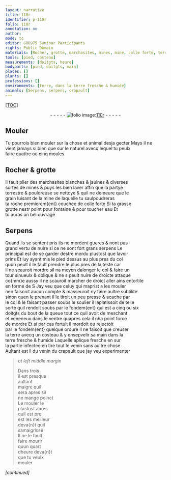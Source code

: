 ```yaml
---
layout: narrative
title: 110r
identifier: p-110r
folio: 110r
annotation: no
author:
mode: tc
editor: GR8975 Seminar Participants
rights: Public Domain
materials: [Rocher, grotte, marchasites, mines, mine, colle forte, terre]
tools: [pied, costeau]
measurements: [doitgts, heure]
bodyparts: [pied, doitgts, main]
places: []
plants: []
professions: []
environments: [terre, dans la terre fresche & humide]
animals: [Serpens, serpens, crapault]
---
```


<p><a href="{{ site.baseurl }}/diplomatic/">[TOC]</a></p><div class="folio" align="center">- - - - - <a href="http://gallica.bnf.fr/ark:/12148/btv1b10500001g/f225.image" target="_blank"><img src="https://cu-mkp.github.io/2017-workshop-edition/assets/photo-icon.png" alt="folio image: " style="display:inline-block; margin-bottom:-3px;"/>110r</a> - - - - - </div>  
  

## Mouler

 
Tu pourrois bien mouler sur la chose <span class="add">et animal</span> desja gecter Mays il ne<br/> vient jamays si bien que sur le naturel avecq lequel tu peulx<br/> faire quattre ou cinq moules
 
 
  

## <span class="m">Rocher</span> & <span class="m">grotte</span>

 
Il fault piler des <span class="m">marchasites</span> blanches & jaulnes & diverses<br/> sortes de <span class="m">mines</span> & puys les bien laver affin que la partye<br/> terrestre & pouldreuse se nettoye & quil ne demeure que le<br/> grain luisant de la <span class="m">mine</span> de laquelle tu saulpoudreras<br/> ta roche premierem{ent} couchee de <span class="m">colle forte</span> Si ta <span class="del">grasse</span><br/> <span class="m">grotte</span> nest<span class="del">r</span> point pour fontaine & pour toucher eau Et<br/> tu auras un bel ouvrage
 
 
  

## <span class="al">Serpens</span>

 
Quand ils se sentent pris ils ne mordent gueres & nont pas<br/> grand vertu de nuire si ce ne sont fort grans <span class="al">serpens</span> Le<br/> principal est de se garder destre mordu plustost que lavoir<br/> prins Et luy ayant mis le <span class="tl"><span class="bp">pied</span></span> dessus au plus pres du col<br/> quon peult il le fault prendre le plus pres de la teste car<br/> il ne scauroit mordre sil na moyen dalonger le col & faire un<br/> tour sinueulx & oblique & ne <span class="del">s</span> peult nuire de droicte attaque<br/> co{mm}e aussy il ne scauroit marcher de droict aller ains entortile<br/> en forme de S Jay veu que celuy qui maprist a les mouler<br/> nen faisoict aucun compte & masseuroit ny faire aultre subtilite<br/> sinon quen le prenant il le tiroit un peu presse & acache par<br/> le col & le faisant passer soubs le soulier il laplatissoit de telle<br/> sorte quil rendoit <span class="del">soubs</span> par le fondem{ent} qui est a cinq ou six<br/> <span class="ms"><span class="bp">doitgts</span></span> du bout de la queue tout ce quil avoit de meschant<br/> et veneneux dans le ventre quapres cela il nha point force<br/> de mordre Et si par cas fortuit il mordoit ou rejectoit<br/> par le fondem{ent} quelque ordure Il ne faisoit que creuser<br/> la <span class="env"><span class="m">terre</span></span> avecq un <span class="tl">costeau</span> & y ensepvelir sa <span class="bp">main</span> <span class="env">dans la<br/> <span class="m">terre</span> fresche & humide</span> Laquelle aplique fresche <span class="del">en</span> sur<br/> la <span class="md">partie infectee</span> en tire tout le venin sans aultre chose<br/> Aultant est il du venin du <span class="al">crapault</span> que jay veu experimenter
 
> *at left middle margin*
> 
> 
>   Dans trois<br/> il est presque<br/> aultant<br/> maigre quil<br/> sera apres sil<br/> ne mange poinct<br/> Le mouler le<br/> plustost apres<br/> quil est pre<br/> est les meilleur<br/> deva{n}t quil<br/> samaigrisse<br/> Il ne le fault<br/> faire mourir<br/> quun quart<br/> d<span class="ms">heure</span> deva{n}t<br/> que tu veulx<br/> mouler
 
*[continued]*
 
